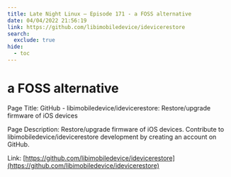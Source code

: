 ```yaml
---
title: Late Night Linux – Episode 171 - a FOSS alternative
date: 04/04/2022 21:56:19
link: https://github.com/libimobiledevice/idevicerestore
search:
  exclude: true
hide:
  - toc
---
```


# a FOSS alternative

Page Title: GitHub - libimobiledevice/idevicerestore: Restore/upgrade firmware of iOS devices

Page Description: Restore/upgrade firmware of iOS devices. Contribute to libimobiledevice/idevicerestore development by creating an account on GitHub. 

Link: [https://github.com/libimobiledevice/idevicerestore](https://github.com/libimobiledevice/idevicerestore)